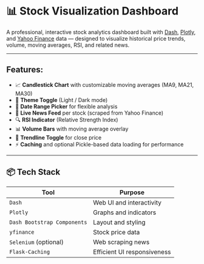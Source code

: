 # 📊 Stock Visualization Dashboard

A professional, interactive stock analytics dashboard built with [Dash](https://dash.plotly.com/), [Plotly](https://plotly.com/python/), and [Yahoo Finance](https://finance.yahoo.com/) data — designed to visualize historical price trends, volume, moving averages, RSI, and related news.

---

## Features:

- 📈 **Candlestick Chart** with customizable moving averages (MA9, MA21, MA30)
- 🔁 **Theme Toggle** (Light / Dark mode)
- 📆 **Date Range Picker** for flexible analysis
- 📰 **Live News Feed** per stock (scraped from Yahoo Finance)
- 🔍 **RSI Indicator** (Relative Strength Index)
- 📊 **Volume Bars** with moving average overlay
- 📌 **Trendline Toggle** for close price
- ⚡ **Caching** and optional Pickle-based data loading for performance

---

## 📦 Tech Stack

| Tool | Purpose |
|------|---------|
| `Dash` | Web UI and interactivity |
| `Plotly` | Graphs and indicators |
| `Dash Bootstrap Components` | Layout and styling |
| `yfinance` | Stock price data |
| `Selenium` (optional) | Web scraping news |
| `Flask-Caching` | Efficient UI responsiveness |
